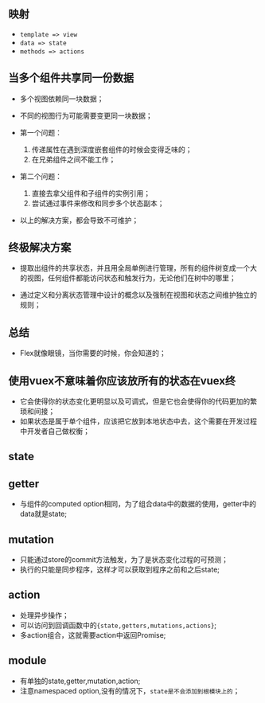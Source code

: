 ## 映射

* `template => view`
* `data => state`
* `methods => actions`


## 当多个组件共享同一份数据

* 多个视图依赖同一块数据；
* 不同的视图行为可能需要变更同一块数据；

* 第一个问题：
  1. 传递属性在遇到深度嵌套组件的时候会变得乏味的；
  2. 在兄弟组件之间不能工作；

* 第二个问题：
  1. 直接去拿父组件和子组件的实例引用；
  2. 尝试通过事件来修改和同步多个状态副本；

* 以上的解决方案，都会导致不可维护；

## 终极解决方案

* 提取出组件的共享状态，并且用全局单例进行管理，所有的组件树变成一个大的视图，任何组件都能访问状态和触发行为，无论他们在树中的哪里；

* 通过定义和分离状态管理中设计的概念以及强制在视图和状态之间维护独立的规则；

## 总结

* Flex就像眼镜，当你需要的时候，你会知道的；

## 使用vuex不意味着你应该放所有的状态在vuex终

* 它会使得你的状态变化更明显以及可调式，但是它也会使得你的代码更加的繁琐和间接；
* 如果状态是属于单个组件，应该把它放到本地状态中去，这个需要在开发过程中开发者自己做权衡；

## state

## getter

* 与组件的computed option相同，为了组合data中的数据的使用，getter中的data就是state;

## mutation

* 只能通过store的commit方法触发，为了是状态变化过程的可预测；
* 执行的只能是同步程序，这样才可以获取到程序之前和之后state;

## action

* 处理异步操作；
* 可以访问到回调函数中的`{state,getters,mutations,actions}`;
* 多action组合，这就需要action中返回Promise;

## module

* 有单独的state,getter,mutation,action;
* 注意namespaced option,没有的情况下，`state是不会添加到根模块上的`；